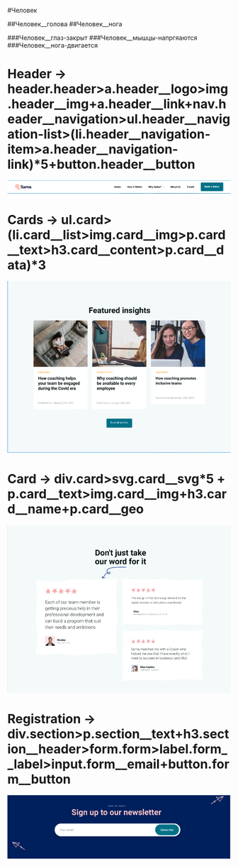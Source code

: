 #Человек

##Человек__голова
##Человек__нога

###Человек__глаз-закрыт
###Человек__мышцы-напргяаются
###Человек__нога-двигается

# Header -> header.header>a.header__logo>img.header__img+a.header__link+nav.header__navigation>ul.header__navigation-list>(li.header__navigation-item>a.header__navigation-link)*5+button.header__button
![Image alt](Header.png)
# Cards -> ul.card>(li.card__list>img.card__img>p.card__text>h3.card__content>p.card__data)*3
![Image alt](Cards.png)
# Card -> div.card>svg.card__svg*5 + p.card__text>img.card__img+h3.card__name+p.card__geo
![Image alt](Card.png)
# Registration -> div.section>p.section__text+h3.section__header>form.form>label.form__label>input.form__email+button.form__button
![Image alt](registration.png)
